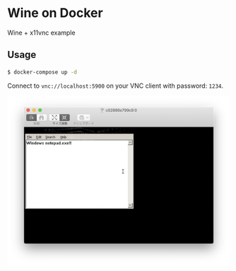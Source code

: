 # Wine on Docker

Wine + x11vnc example

## Usage

```sh
$ docker-compose up -d 
```

Connect to `vnc://localhost:5900` on your VNC client with password: `1234`.

![demo](demo.png)
